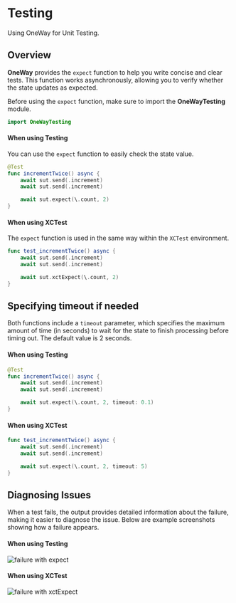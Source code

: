 # Testing

Using OneWay for Unit Testing.

## Overview

**OneWay** provides the `expect` function to help you write concise and clear tests. This function works asynchronously, allowing you to verify whether the state updates as expected.

Before using the `expect` function, make sure to import the **OneWayTesting** module.

```swift
import OneWayTesting
```

#### When using Testing

You can use the `expect` function to easily check the state value.

```swift
@Test
func incrementTwice() async {
    await sut.send(.increment)
    await sut.send(.increment)

    await sut.expect(\.count, 2)
}
```

#### When using XCTest

The `expect` function is used in the same way within the `XCTest` environment.

```swift
func test_incrementTwice() async {
    await sut.send(.increment)
    await sut.send(.increment)

    await sut.xctExpect(\.count, 2)
}
```

## Specifying timeout if needed

Both functions include a `timeout` parameter, which specifies the maximum amount of time (in seconds) to wait for the state to finish processing before timing out. The default value is 2 seconds.

#### When using Testing

```swift
@Test
func incrementTwice() async {
    await sut.send(.increment)
    await sut.send(.increment)

    await sut.expect(\.count, 2, timeout: 0.1)
}
```

#### When using XCTest

```swift
func test_incrementTwice() async {
    await sut.send(.increment)
    await sut.send(.increment)

    await sut.expect(\.count, 2, timeout: 5)
}
```

## Diagnosing Issues

When a test fails, the output provides detailed information about the failure, making it easier to diagnose the issue. Below are example screenshots showing how a failure appears.

#### When using Testing

![failure with expect](expect-testing-failure.png)

#### When using XCTest

![failure with xctExpect](expect-xctest-failure.png)
